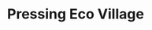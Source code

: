 ---
title: "Pressing Eco Village"
url: /cormeilles-en-parisis/pressing-eco-village/
shop: Wäscherei
---